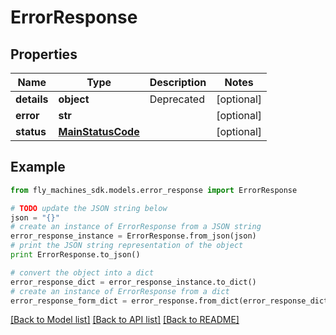 # ErrorResponse


## Properties
Name | Type | Description | Notes
------------ | ------------- | ------------- | -------------
**details** | **object** | Deprecated | [optional] 
**error** | **str** |  | [optional] 
**status** | [**MainStatusCode**](MainStatusCode.md) |  | [optional] 

## Example

```python
from fly_machines_sdk.models.error_response import ErrorResponse

# TODO update the JSON string below
json = "{}"
# create an instance of ErrorResponse from a JSON string
error_response_instance = ErrorResponse.from_json(json)
# print the JSON string representation of the object
print ErrorResponse.to_json()

# convert the object into a dict
error_response_dict = error_response_instance.to_dict()
# create an instance of ErrorResponse from a dict
error_response_form_dict = error_response.from_dict(error_response_dict)
```
[[Back to Model list]](../README.md#documentation-for-models) [[Back to API list]](../README.md#documentation-for-api-endpoints) [[Back to README]](../README.md)


